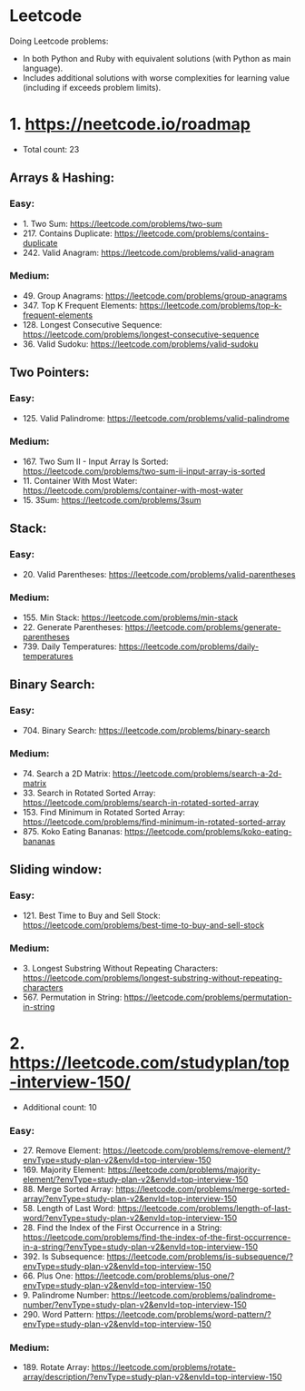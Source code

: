 # Leetcode
Doing Leetcode problems:
* In both Python and Ruby with equivalent solutions (with Python as main language).
* Includes additional solutions with worse complexities for learning value (including if exceeds problem limits).


# 1. https://neetcode.io/roadmap
* Total count: 23


## Arrays & Hashing:
### Easy:
* 1\. Two Sum: https://leetcode.com/problems/two-sum
* 217\. Contains Duplicate: https://leetcode.com/problems/contains-duplicate
* 242\. Valid Anagram: https://leetcode.com/problems/valid-anagram

### Medium:
* 49\. Group Anagrams: https://leetcode.com/problems/group-anagrams
* 347\. Top K Frequent Elements: https://leetcode.com/problems/top-k-frequent-elements
* 128\. Longest Consecutive Sequence: https://leetcode.com/problems/longest-consecutive-sequence
* 36\. Valid Sudoku: https://leetcode.com/problems/valid-sudoku


## Two Pointers:
### Easy:
* 125\. Valid Palindrome: https://leetcode.com/problems/valid-palindrome

### Medium:
* 167\. Two Sum II - Input Array Is Sorted: https://leetcode.com/problems/two-sum-ii-input-array-is-sorted
* 11\. Container With Most Water: https://leetcode.com/problems/container-with-most-water
* 15\. 3Sum: https://leetcode.com/problems/3sum


## Stack:
### Easy:
* 20\. Valid Parentheses: https://leetcode.com/problems/valid-parentheses

### Medium:
* 155\. Min Stack: https://leetcode.com/problems/min-stack
* 22\. Generate Parentheses: https://leetcode.com/problems/generate-parentheses
* 739\. Daily Temperatures: https://leetcode.com/problems/daily-temperatures


## Binary Search:
### Easy:
* 704\. Binary Search: https://leetcode.com/problems/binary-search

### Medium:
* 74\. Search a 2D Matrix: https://leetcode.com/problems/search-a-2d-matrix
* 33\. Search in Rotated Sorted Array: https://leetcode.com/problems/search-in-rotated-sorted-array
* 153\. Find Minimum in Rotated Sorted Array: https://leetcode.com/problems/find-minimum-in-rotated-sorted-array
* 875\. Koko Eating Bananas: https://leetcode.com/problems/koko-eating-bananas


## Sliding window:
### Easy:
* 121\. Best Time to Buy and Sell Stock: https://leetcode.com/problems/best-time-to-buy-and-sell-stock

### Medium:
* 3\. Longest Substring Without Repeating Characters: https://leetcode.com/problems/longest-substring-without-repeating-characters
* 567\. Permutation in String: https://leetcode.com/problems/permutation-in-string


# 2. https://leetcode.com/studyplan/top-interview-150/
* Additional count: 10

### Easy:
* 27\. Remove Element: https://leetcode.com/problems/remove-element/?envType=study-plan-v2&envId=top-interview-150
* 169\. Majority Element: https://leetcode.com/problems/majority-element/?envType=study-plan-v2&envId=top-interview-150
* 88\. Merge Sorted Array: https://leetcode.com/problems/merge-sorted-array/?envType=study-plan-v2&envId=top-interview-150
* 58\. Length of Last Word: https://leetcode.com/problems/length-of-last-word/?envType=study-plan-v2&envId=top-interview-150
* 28\. Find the Index of the First Occurrence in a String: https://leetcode.com/problems/find-the-index-of-the-first-occurrence-in-a-string/?envType=study-plan-v2&envId=top-interview-150
* 392\. Is Subsequence: https://leetcode.com/problems/is-subsequence/?envType=study-plan-v2&envId=top-interview-150
* 66\. Plus One: https://leetcode.com/problems/plus-one/?envType=study-plan-v2&envId=top-interview-150
* 9\. Palindrome Number: https://leetcode.com/problems/palindrome-number/?envType=study-plan-v2&envId=top-interview-150
* 290\. Word Pattern: https://leetcode.com/problems/word-pattern/?envType=study-plan-v2&envId=top-interview-150
  

### Medium:
* 189\. Rotate Array: https://leetcode.com/problems/rotate-array/description/?envType=study-plan-v2&envId=top-interview-150
